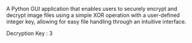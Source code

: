 A Python GUI application that enables users to securely encrypt and decrypt image files using a simple XOR operation with a user-defined integer key, allowing for easy file handling through an intuitive interface.

Decryption Key : 3
